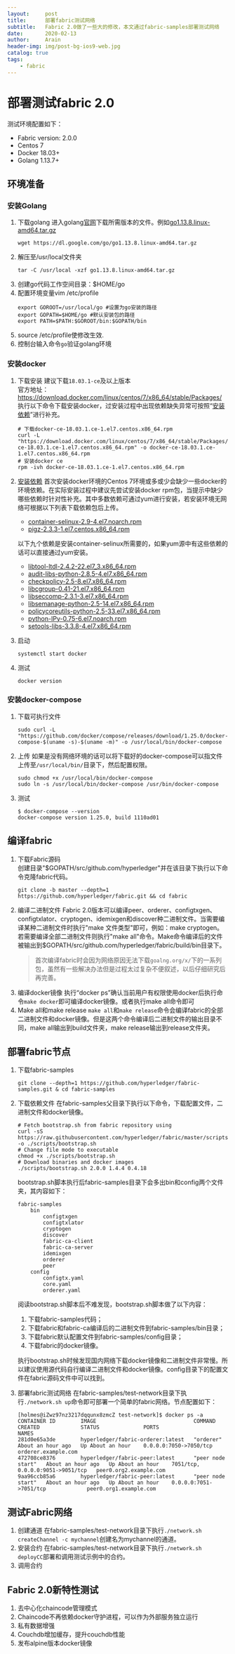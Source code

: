 ```yaml
---
layout:     post
title:      部署fabric测试网络
subtitle:   Fabric 2.0做了一些大的修改，本文通过fabric-samples部署测试网络
date:       2020-02-13
author:     Arain
header-img: img/post-bg-ios9-web.jpg
catalog: true
tags:
    - fabric
---
```

# 部署测试fabric 2.0
测试环境配置如下：
- Fabric version: 2.0.0
- Centos 7
- Docker 18.03+
- Golang 1.13.7+  

## 环境准备
### 安装Golang
1. 下载golang
    进入golang[官网](https://golang.google.cn/)下载所需版本的文件。例如[go1.13.8.linux-amd64.tar.gz](https://dl.google.com/go/go1.13.8.linux-amd64.tar.gz)
    ```shell
    wget https://dl.google.com/go/go1.13.8.linux-amd64.tar.gz
    ```
2. 解压至/usr/local文件夹
    ```shell
    tar -C /usr/local -xzf go1.13.8.linux-amd64.tar.gz
    ```
3. 创建go代码工作空间目录：$HOME/go
4. 配置环境变量vim /etc/profile
    ```shell
    export GOROOT=/usr/local/go #设置为go安装的路径
    export GOPATH=$HOME/go #默认安装包的路径
    export PATH=$PATH:$GOROOT/bin:$GOPATH/bin
    ```
5. source /etc/profile使修改生效.
6. 控制台输入命令`go`验证golang环境

### 安装docker
1. 下载安装
    建议下载`18.03.1-ce`及以上版本  
    官方地址：https://download.docker.com/linux/centos/7/x86_64/stable/Packages/  
    执行以下命令下载安装docker，过安装过程中出现依赖缺失异常可按照“[安装依赖](#install_depend)”进行补充。
    ```shell
    # 下载docker-ce-18.03.1.ce-1.el7.centos.x86_64.rpm
    curl -L "https://download.docker.com/linux/centos/7/x86_64/stable/Packages/docker-ce-18.03.1.ce-1.el7.centos.x86_64.rpm" -o docker-ce-18.03.1.ce-1.el7.centos.x86_64.rpm
    # 安装docker ce
    rpm -ivh docker-ce-18.03.1.ce-1.el7.centos.x86_64.rpm
    ```
2. [安装依赖](@install_depend)
    首次安装docker环境的Centos 7环境或多或少会缺少一些docker的环境依赖。在实际安装过程中建议先尝试安装docker rpm包，当提示中缺少哪些依赖时针对性补充。其中多数依赖可通过yum进行安装，若安装环境无网络可根据以下列表下载依赖包后上传。
    - [container-selinux-2.9-4.el7.noarch.rpm](http://mirror.centos.org/centos/7/extras/x86_64/Packages/)
    - [pigz-2.3.3-1.el7.centos.x86_64.rpm](http://mirror.centos.org/centos/7/extras/x86_64/Packages/pigz-2.3.3-1.el7.centos.x86_64.rpm)  

    以下九个依赖是安装container-selinux所需要的，如果yum源中有这些依赖的话可以直接通过yum安装。
    - [libtool-ltdl-2.4.2-22.el7_3.x86_64.rpm](http://mirror.centos.org/centos/7/os/x86_64/Packages/libtool-ltdl-2.4.2-22.el7_3.x86_64.rpm)
    - [audit-libs-python-2.8.5-4.el7.x86_64.rpm](http://mirrors.163.com/centos/7/os/x86_64/Packages/audit-libs-python-2.8.5-4.el7.x86_64.rpm)
    - [checkpolicy-2.5-8.el7.x86_64.rpm](http://mirrors.163.com/centos/7/os/x86_64/Packages/checkpolicy-2.5-8.el7.x86_64.rpm)
    - [libcgroup-0.41-21.el7.x86_64.rpm](http://mirrors.163.com/centos/7/os/x86_64/Packages/libcgroup-0.41-21.el7.x86_64.rpm)
    - [libseccomp-2.3.1-3.el7.x86_64.rpm](http://mirrors.163.com/centos/7/os/x86_64/Packages/libseccomp-2.3.1-3.el7.x86_64.rpm)
    - [libsemanage-python-2.5-14.el7.x86_64.rpm](http://mirrors.163.com/centos/7/os/x86_64/Packages/libsemanage-python-2.5-14.el7.x86_64.rpm)
    - [policycoreutils-python-2.5-33.el7.x86_64.rpm](http://mirrors.163.com/centos/7/os/x86_64/Packages/policycoreutils-python-2.5-33.el7.x86_64.rpm)
    - [python-IPy-0.75-6.el7.noarch.rpm](http://mirrors.163.com/centos/7/os/x86_64/Packages/python-IPy-0.75-6.el7.noarch.rpm)
    - [setools-libs-3.3.8-4.el7.x86_64.rpm](http://mirrors.163.com/centos/7/os/x86_64/Packages/setools-libs-3.3.8-4.el7.x86_64.rpm)
3. 启动
    ```shell
    systemctl start docker
    ```
 4. 测试
    ```shell
    docker version
    ```
### 安装docker-compose
1. 下载可执行文件
    ```shell
    sudo curl -L "https://github.com/docker/compose/releases/download/1.25.0/docker-compose-$(uname -s)-$(uname -m)" -o /usr/local/bin/docker-compose
    ```
2. 上传
    如果是没有网络环境的话可以将下载好的docker-compose可以指文件上传至`/usr/local/bin/`目录下，然后配置权限。
    ```shell
    sudo chmod +x /usr/local/bin/docker-compose
    sudo ln -s /usr/local/bin/docker-compose /usr/bin/docker-compose
    ```
3. 测试
    ```shell
    $ docker-compose --version
    docker-compose version 1.25.0, build 1110ad01
    ```

## 编译fabric
1. 下载Fabric源码  
    创建目录"$GOPATH/src/github.com/hyperledger"并在该目录下执行以下命令克隆fabric代码。
    ```shell
    git clone -b master --depth=1 https://github.com/hyperledger/fabric.git && cd fabric
    ```
2. 编译二进制文件
    Fabric 2.0版本可以编译peer、orderer、configtxgen、configtxlator、cryptogen、idemixgen和discover种二进制文件。当需要编译某种二进制文件时执行"make 文件类型"即可，例如：make cryptogen。若需要编译全部二进制文件则执行"make all"命令。Make命令编译后的文件被输出到$GOPATH/src/github.com/hyperledger/fabric/build/bin目录下。
    > 首次编译fabric时会因为网络原因无法下载`goalng.org/x/`下的一系列包，虽然有一些解决办法但是过程太过复杂不便叙述，以后仔细研究后再完善。
3. 编译docker镜像
    执行“docker ps”确认当前用户有权限使用docker后执行命令`make docker`即可编译docker镜像。或者执行make all命令即可
4. Make all和make release
    `make all`和`make release`命令会编译fabric的全部二进制文件和docker镜像。但是这两个命令编译后二进制文件的输出目录不同，make all输出到build文件夹，make release输出到release文件夹。

## 部署fabric节点
1. 下载fabric-samples
    ```shell
    git clone --depth=1 https://github.com/hyperledger/fabric-samples.git & cd fabric-samples
    ```
2. 下载依赖文件
    在fabric-samples父目录下执行以下命令，下载配置文件，二进制文件和docker镜像。
    ```shell
    # Fetch bootstrap.sh from fabric repository using
    curl -sS https://raw.githubusercontent.com/hyperledger/fabric/master/scripts/bootstrap.sh -o ./scripts/bootstrap.sh
    # Change file mode to executable
    chmod +x ./scripts/bootstrap.sh
    # Download binaries and docker images
    ./scripts/bootstrap.sh 2.0.0 1.4.4 0.4.18
    ```
    bootstrap.sh脚本执行后fabric-samples目录下会多出bin和config两个文件夹，其内容如下：
    ```shell
    fabric-samples
        bin
            configtxgen
            configtxlator
            cryptogen
            discover
            fabric-ca-client
            fabric-ca-server
            idemixgen
            orderer
            peer
        config
            configtx.yaml
            core.yaml
            orderer.yaml 
    ```
    阅读bootstrap.sh脚本后不难发现，bootstrap.sh脚本做了以下内容：
    1. 下载fabric-samples代码；
    2. 下载fabric和fabric-ca编译后的二进制文件到fabric-samples/bin目录；
    3. 下载fabric默认配置文件到fabric-samples/config目录；
    4. 下载fabric的docker镜像。

    执行bootstrap.sh时候发现国内网络下载docker镜像和二进制文件非常慢。所以建议使用源代码自行编译二进制文件和docker镜像。config目录下的配置文件在fabric源码文件中可以找到。
3. 部署fabric测试网络
    在fabric-samples/test-network目录下执行`./network.sh up`命令即可部署一个简单的fabric网络。节点配置如下：
    ```shell
    [holmes@iZwz97nz3217dqqunx8zmcZ test-network]$ docker ps -a
    CONTAINER ID        IMAGE                               COMMAND             CREATED             STATUS              PORTS                              NAMES
    281d0e65a3de        hyperledger/fabric-orderer:latest   "orderer"           About an hour ago   Up About an hour    0.0.0.0:7050->7050/tcp             orderer.example.com
    472708ce8376        hyperledger/fabric-peer:latest      "peer node start"   About an hour ago   Up About an hour    7051/tcp, 0.0.0.0:9051->9051/tcp   peer0.org2.example.com
    9aa96ccb85a6        hyperledger/fabric-peer:latest      "peer node start"   About an hour ago   Up About an hour    0.0.0.0:7051->7051/tcp             peer0.org1.example.com
    ```

## 测试Fabric网络
1. 创建通道
在fabric-samples/test-network目录下执行`./network.sh createChannel -c mychannel`创建名为mychannel的通道。
2. 安装合约
在fabric-samples/test-network目录下执行`./network.sh deployCC`部署和调用测试示例中的合约。
3. 调用合约


## Fabric 2.0新特性测试
1. 去中心化chaincode管理模式
2. Chaincode不再依赖docker守护进程，可以作为外部服务独立运行
3. 私有数据增强
4. Couchdb增加缓存，提升couchdb性能
5. 发布alpine版本docker镜像
 